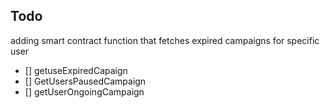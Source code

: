 ## Todo

adding smart contract function that fetches expired campaigns for specific user 
- [] getuseExpiredCapaign
- [] GetUsersPausedCampaign
- [] getUserOngoingCampaign
